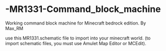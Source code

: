 # -MR1331-Command_block_machine
Working command block machine for Minecraft bedrock edition. By Max_RM 

use this MR1331.schematic file to import into your minecraft world. (to import schematic files, you must use Amulet Map Editor or MCEdit).

